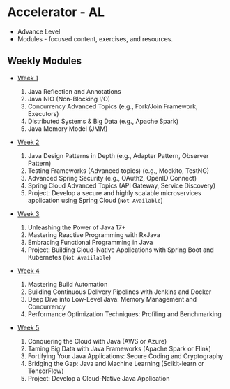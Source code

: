 # Accelerator  - AL
* Advance Level
* Modules - focused content, exercises, and resources.

## Weekly Modules
- [Week 1](./wk-1/README.md)
    1. Java Reflection and Annotations 
    2. Java NIO (Non-Blocking I/O) 
    3. Concurrency Advanced Topics (e.g., Fork/Join Framework, Executors)
    4. Distributed Systems & Big Data (e.g., Apache Spark) 
    5. Java Memory Model (JMM)
- [Week 2](./wk-2/README.md)
    1. Java Design Patterns in Depth (e.g., Adapter Pattern, Observer Pattern) 
    2. Testing Frameworks (Advanced topics) (e.g., Mockito, TestNG)
    3. Advanced Spring Security (e.g., OAuth2, OpenID Connect) 
    4. Spring Cloud Advanced Topics (API Gateway, Service Discovery)
    5. Project: Develop a secure and highly scalable microservices application using 
    Spring Cloud (`Not Available`)


- [Week 3](./wk-3/README.md)
    1. Unleashing the Power of Java 17+
    2. Mastering Reactive Programming with RxJava
    3. Embracing Functional Programming in Java
    4. Project: Building Cloud-Native Applications with Spring Boot and Kubernetes (`Not Avaiilable`)


- [Week 4](./wk-4/README.md)
    1. Mastering Build Automation
    2. Building Continuous Delivery Pipelines with Jenkins and Docker
    3. Deep Dive into Low-Level Java: Memory Management and Concurrency
    4. Performance Optimization Techniques: Profiling and Benchmarking

- [Week 5](./wk-5/README.md)
    1. Conquering the Cloud with Java (AWS or Azure)
    2. Taming Big Data with Java Frameworks (Apache Spark or Flink)
    3. Fortifying Your Java Applications: Secure Coding and Cryptography
    4. Bridging the Gap: Java and Machine Learning (Scikit-learn or TensorFlow)
    5. Project: Develop a Cloud-Native Java Application

